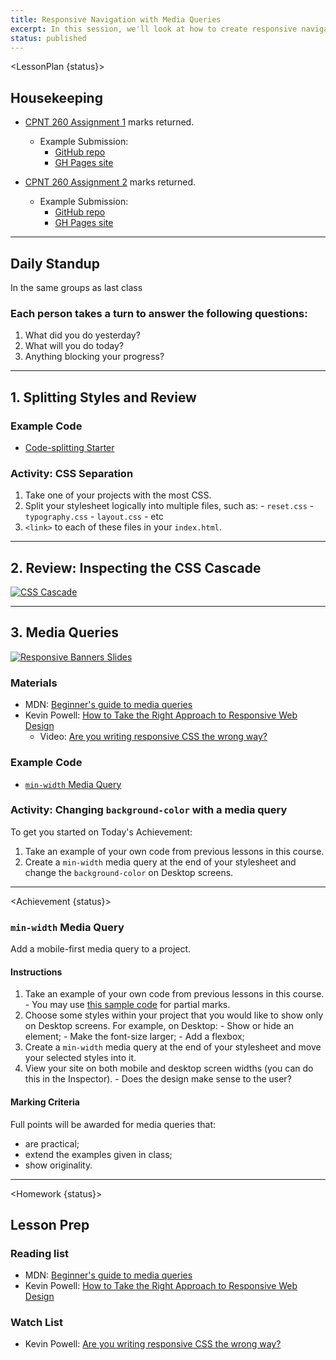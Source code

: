 ```yaml
---
title: Responsive Navigation with Media Queries
excerpt: In this session, we'll look at how to create responsive navigation with flexbox and media queries. 
status: published
---
```


<script>
	import Homework from "$lib/components/Homework.svelte";
	import LessonPlan from "$lib/components/LessonPlan.svelte";
	import Achievement from "$lib/components/Achievement.svelte";
</script>

<LessonPlan {status}>

<h2>Housekeeping</h2>

- [CPNT 260 Assignment 1](/courses/cpnt-260/assessments/assignment-1) marks returned.
	- Example Submission:
		- [GitHub repo](https://github.com/sait-wbdv/f23-spoilers-cpnt260-a1)
		- [GH Pages site](https://sait-wbdv.github.io/f23-spoilers-cpnt260-a1/)

- [CPNT 260 Assignment 2](/courses/cpnt-260/assessments/assignment-2) marks returned.
	- Example Submission:
		- [GitHub repo](https://github.com/sait-wbdv/f23-spoilers-cpnt260-a2)
		- [GH Pages site](https://sait-wbdv.github.io/f23-spoilers-cpnt260-a2/)
---

<h2>Daily Standup</h2>

In the same groups as last class

### Each person takes a turn to answer the following questions:

1.  What did you do yesterday?
2.  What will you do today?
3.  Anything blocking your progress?

---

<h2>1. Splitting Styles and Review</h2>

### Example Code
- [Code-splitting Starter](https://github.com/sait-wbdv/dailies-w24/tree/main/2024-01-29-media-flex/00-review-starter)

### Activity: CSS Separation
1. Take one of your projects with the most CSS.
2. Split your stylesheet logically into multiple files, such as:
		- `reset.css`
		- `typography.css`
		- `layout.css`
		- etc
3. `<link>` to each of these files in your `index.html`.

---

<h2>2. Review: Inspecting the CSS Cascade</h2>

[![CSS Cascade](/images/slides/cpnt-260/css-cascade.png)](/slides/cpnt-260/css-cascade)

---

<h2>3. Media Queries</h2>

[![Responsive Banners Slides](/images/slides/cpnt-260/responsive-banners.png)](/slides/cpnt-260/responsive-banners)

### Materials
- MDN: [Beginner's guide to media queries](https://developer.mozilla.org/en-US/docs/Learn/CSS/CSS_layout/Media_queries)
- Kevin Powell: [How to Take the Right Approach to Responsive Web Design](https://www.freecodecamp.org/news/taking-the-right-approach-to-responsive-web-design/)
	- Video: [Are you writing responsive CSS the wrong way?](https://www.youtube.com/watch?v=0ohtVzCSHqs)

### Example Code
- [`min-width` Media Query](https://github.com/sait-wbdv/dailies-w24/tree/main/2024-01-29-media-flex/01-media-query-min-width)

### Activity: Changing `background-color` with a media query
To get you started on Today's Achievement:
1. Take an example of your own code from previous lessons in this course.
2. Create a `min-width` media query at the end of your stylesheet and change the `background-color` on Desktop screens.

---

</LessonPlan>

<Achievement {status}>

### `min-width` Media Query
Add a mobile-first media query to a project.

#### Instructions
1. Take an example of your own code from previous lessons in this course.
		- You may use [this sample code](https://github.com/sait-wbdv/dailies-w24/tree/main/2024-01-29-media-flex/03-nested-flex-banner) for partial marks.
2. Choose some styles within your project that you would like to show only on Desktop screens. For example, on Desktop:
		- Show or hide an element;
		- Make the font-size larger;
		- Add a flexbox;
3. Create a `min-width` media query at the end of your stylesheet and move your selected styles into it.
4. View your site on both mobile and desktop screen widths (you can do this in the Inspector).
		- Does the design make sense to the user?

#### Marking Criteria
Full points will be awarded for media queries that:
- are practical;
- extend the examples given in class;
- show originality.

</Achievement>

---

<Homework {status}>

<h2>Lesson Prep</h2>

### Reading list
- MDN: [Beginner's guide to media queries](https://developer.mozilla.org/en-US/docs/Learn/CSS/CSS_layout/Media_queries)
- Kevin Powell: [How to Take the Right Approach to Responsive Web Design](https://www.freecodecamp.org/news/taking-the-right-approach-to-responsive-web-design/)

### Watch List
- Kevin Powell: [Are you writing responsive CSS the wrong way?](https://www.youtube.com/watch?v=0ohtVzCSHqs)

</Homework>